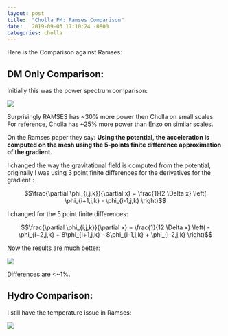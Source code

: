 ```yaml
---
layout: post
title:  "Cholla_PM: Ramses Comparison"
date:   2019-09-03 17:10:24 -0800
categories: cholla
---
```

Here is the Comparison against Ramses:

## DM Only Comparison:

Initially this was the power spectrum comparison:

<img src="{{ site.url }}assets/images/power_dm_ramses_0.png">


Surprisingly RAMSES has ~30% more power then Cholla on small scales. For reference, Cholla has ~25% more power than Enzo on similar scales. 

On the Ramses paper they say: **Using the potential, the acceleration is computed on the
mesh using the 5-points finite difference approximation of
the gradient.**

I changed the way the gravitational field is computed from the potential, originally I was using  3 point finite differences for  the derivatives for the gradient :

$$\frac{\partial \phi_{i,j,k}}{\partial x}  = \frac{1}{2 \Delta x} \left(  \phi_{i+1,j,k} - \phi_{i-1,j,k}  \right)$$

I changed for the 5 point finite differences: 

$$\frac{\partial \phi_{i,j,k}}{\partial x}  = \frac{1}{12 \Delta x} \left( -\phi_{i+2,j,k} + 8\phi_{i+1,j,k} - 8\phi_{i-1,j,k} + \phi_{i-2,j,k}  \right)$$

Now the results are much better:

<img src="{{ site.url }}assets/images/power_dm_ramses_2.png">

Differences are <~1%.

## Hydro Comparison:

I still have the temperature issue in Ramses:

<img src="{{ site.url }}assets/images/temperature_comparison.png">

 
